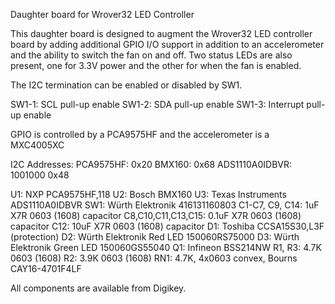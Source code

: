 Daughter board for Wrover32 LED Controller

This daughter board is designed to augment the Wrover32 LED controller
board by adding additional GPIO I/O support in addition to an
accelerometer and the ability to switch the fan on and off.  Two status
LEDs are also present, one for 3.3V power and the other for when the
fan is enabled.

The I2C termination can be enabled or disabled by SW1.

SW1-1: SCL pull-up enable
SW1-2: SDA pull-up enable
SW1-3: Interrupt pull-up enable

GPIO is controlled by a PCA9575HF and the accelerometer is a MXC4005XC

I2C Addresses:
PCA9575HF: 0x20
BMX160: 0x68
ADS1110A0IDBVR: 1001000 0x48

U1: NXP PCA9575HF,118
U2: Bosch BMX160
U3: Texas Instruments ADS1110A0IDBVR
SW1: Würth Elektronik 416131160803
C1-C7, C9, C14: 1uF X7R 0603 (1608) capacitor
C8,C10,C11,C13,C15: 0.1uF X7R 0603 (1608) capacitor
C12: 10uF X7R 0603 (1608) capacitor
D1: Toshiba CCSA15S30,L3F (protection)
D2: Würth Elektronik Red LED 150060RS75000
D3: Würth Elektronik Green LED 150060GS55040
Q1: Infineon BSS214NW
R1, R3: 4.7K 0603 (1608)
R2: 3.9K 0603 (1608)
RN1: 4.7K, 4x0603 convex, Bourns CAY16-4701F4LF

All components are available from Digikey.
